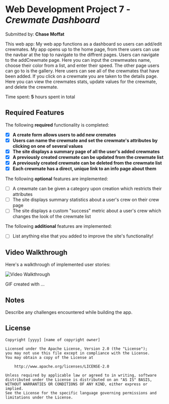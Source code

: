 # Web Development Project 7 - *Crewmate Dashboard*

Submitted by: **Chase Moffat**

This web app: My web app functions as a dashboard so users can add/edit crewmates. My app opens up to the home page, from there users can use the navbar at the top to navigate
to the diffrent pages. Users can navigate to the addCrewmate page. Here you can input the crewmwates name, choose their color from a list, and enter their speed. The other page users
can go to is the gallery. Here users can see all of the crewmates that have been added. If you click on a crewmate you are taken to the details page. Here you can view the crewmates stats,
update values for the crewmate, and delete the crewmate.

Time spent: **5** hours spent in total

## Required Features

The following **required** functionality is completed:

- [x] **A create form allows users to add new cremates**
- [x] **Users can name the crewmate and set the crewmate's attributes by clicking on one of several values**
- [x] **The site displays a summary page of all the user's added crewmates**
- [x] **A previously created crewmate can be updated from the crewmate list**
- [x] **A previously created crewmate can be deleted from the crewmate list**
- [x] **Each crewmate has a direct, unique link to an info page about them**

The following **optional** features are implemented:

- [ ] A crewmate can be given a category upon creation which restricts their attributes
- [ ] The site displays summary statistics about a user's crew on their crew page 
- [ ] The site displays a custom "success" metric about a user's crew which changes the look of the crewmate list

The following **additional** features are implemented:

* [ ] List anything else that you added to improve the site's functionality!

## Video Walkthrough

Here's a walkthrough of implemented user stories:

![Video Walkthrough](https://github.com/COP4808-Spring2024-Full-Stack-Webdev/hw7-Chasem11/blob/main/Crewmates/src/assets/project7.gif)

<!-- Replace this with whatever GIF tool you used! -->
GIF created with ...  
<!-- Recommended tools:
[Kap](https://getkap.co/) for macOS
[ScreenToGif](https://www.screentogif.com/) for Windows
[peek](https://github.com/phw/peek) for Linux. -->

## Notes

Describe any challenges encountered while building the app.

## License

    Copyright [yyyy] [name of copyright owner]

    Licensed under the Apache License, Version 2.0 (the "License");
    you may not use this file except in compliance with the License.
    You may obtain a copy of the License at

        http://www.apache.org/licenses/LICENSE-2.0

    Unless required by applicable law or agreed to in writing, software
    distributed under the License is distributed on an "AS IS" BASIS,
    WITHOUT WARRANTIES OR CONDITIONS OF ANY KIND, either express or implied.
    See the License for the specific language governing permissions and
    limitations under the License.
